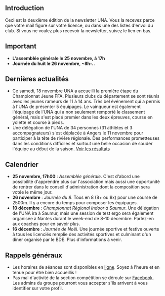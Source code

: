 ## Introduction

Ceci est la deuxième édition de la newsletter UNA. Vous la recevez parce que votre mail figure sur votre licence, ou dans une des listes d'envoi du club. Si vous ne voulez plus recevoir la newsletter, suivez le lien en bas.

## Important

* **L'assemblée générale le 25 novembre, à 17h**
* **Journée du huit le 26 novembre, ~8h-..**

## Dernières actualités

* Ce samedi, 18 novembre UNA a accueilli la première étape du Championnat Jeune FFA. Plusieurs clubs du département se sont réunis avec les jeunes rameurs de 11 à 14 ans. Très bel événement qui a permis à l'UNA de présenter 5 équipages. Le vainqueur est également l'équipage de l'UNA qui a non seulement remporté le classement général, mais s'est placé premier dans les deux épreuves, course en yolette et course à pieds.
* Une délégation de l'UNA de 34 personnes (31 athlètes et 3 accompagnateurs) s'est déplacée à Angers le 11 novembre pour participer à la tête de rivière régionale. Des performances prometteuses dans les conditions difficiles et surtout une belle occasion de souder l'équipe au début de la saison. [Voir les résultats](http://www.avironpdl.fr/resultats/17-18/Classement-TdR_Angers11nov17.pdf)

## Calendrier

* **25 novembre, 17h00** : *Assemblée générale*. C'est d'abord une possibilité d'apprendre plus sur l'association mais aussi une opportunité de rentrer dans le conseil d'administration dont la composition sera votée le même jour.
* **26 novembre** : *Journée du 8*. Tous en 8 (8+ ou 8x) pour une course de 2500m. Il y a encore du temps pour composer les équipages.
* **10 décembre** : *Championnat Régional Indoor à Saumur*. Une délégation de l'UNA ira à Saumur, mais une session de test ergo sera également organisée à Nantes durant le week-end de 8-10 décembre. Parlez-en aux coaches pour en savoir plus.
* **16 décembre** : *Journée de Noël*. Une journée sportive et festive ouverte à tous les licenciés remplie des activités sportives et culminant d'un diner organisé par le BDE. Plus d'informations à venir.

## Rappels généraux

* Les horaires de séances sont disponibles en [ligne](http://univ-nantes-aviron.fr/horaires). Soyez à l'heure et en tenue pour être bien accueillis !
* Pas mal d'activité de la section compétition se déroule sur [Facebook](https://www.facebook.com/groups/178457672172317/). Les admins du groupe pourront vous accepter s'ils arrivent à vous identifier sur votre profil.
